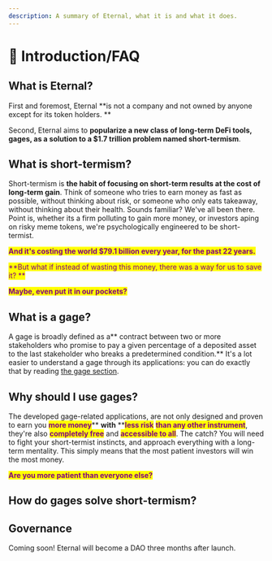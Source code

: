 ```yaml
---
description: A summary of Eternal, what it is and what it does.
---
```


# 📔 Introduction/FAQ

## What is Eternal?

First and foremost, Eternal **is not a company and not owned by anyone except for its token holders. **

Second, Eternal aims to **popularize a new class of long-term DeFi tools, gages, as a solution to a $1.7 trillion problem named short-termism**.

## What is short-termism?

Short-termism is **the habit of focusing on short-term results at the cost of long-term gain**. Think of someone who tries to earn money as fast as possible, without thinking about risk, or someone who only eats takeaway, without thinking about their health. Sounds familiar? We've all been there. Point is, whether its a firm polluting to gain more money, or investors aping on risky meme tokens, we're psychologically engineered to be short-termist.&#x20;

<mark style="color:purple;">**And it's costing the world $79.1 billion every year, for the past 22 years.**</mark>

<mark style="color:purple;">**But what if instead of wasting this money, there was a way for us to save it? **</mark>

<mark style="color:purple;">**Maybe, even put it in our pockets?**</mark>

## What is a gage?

A gage is broadly defined as a** contract between two or more stakeholders who promise to pay a given percentage of a deposited asset to the last stakeholder who breaks a predetermined condition.** It's a lot easier to understand a gage through its applications: you can do exactly that by reading [the gage section](products-services/gages/).

## Why should I use gages?

The developed gage-related applications, are not only designed and proven to earn you <mark style="color:purple;">**more money**</mark>** **with** **<mark style="color:purple;">**less risk**</mark> <mark style="color:purple;"></mark><mark style="color:purple;">**than any other instrument**</mark>, they're also <mark style="color:purple;">**completely free**</mark> and <mark style="color:purple;">**accessible to all**</mark>. The catch? You will need to fight your short-termist instincts, and approach everything with a long-term mentality. This simply means that the most patient investors will win the most money.&#x20;

<mark style="color:purple;">**Are you more patient than everyone else?**</mark>

## How do gages solve short-termism?



## Governance

Coming soon! Eternal will become a DAO three months after launch.&#x20;

